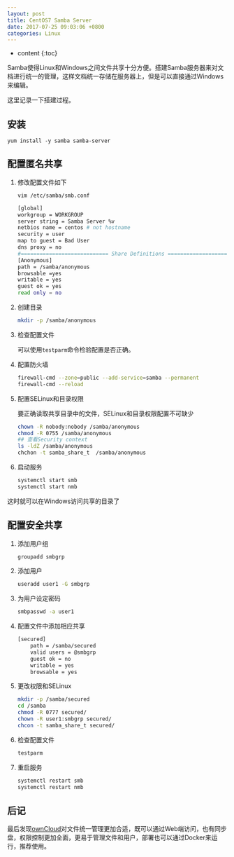 ```yaml
---
layout: post
title: CentOS7 Samba Server
date: 2017-07-25 09:03:06 +0800
categories: Linux
---
```


* content
{:toc}

Samba使得Linux和Windows之间文件共享十分方便。搭建Samba服务器来对文档进行统一的管理，这样文档统一存储在服务器上，但是可以直接通过Windows来编辑。

这里记录一下搭建过程。




## 安装

```shell
yum install -y samba samba-server
```

## 配置匿名共享

1. 修改配置文件如下

    ```bash
    vim /etc/samba/smb.conf
    ```

    ```bash
    [global]
    workgroup = WORKGROUP
    server string = Samba Server %v
    netbios name = centos # not hostname
    security = user
    map to guest = Bad User
    dns proxy = no
    #============================ Share Definitions ============================== 
    [Anonymous]
    path = /samba/anonymous
    browsable =yes
    writable = yes
    guest ok = yes
    read only = no
    ```

1. 创建目录

    ```bash
    mkdir -p /samba/anonymous
    ```

1. 检查配置文件

    可以使用`testparm`命令检验配置是否正确。

1. 配置防火墙

    ```bash
    firewall-cmd --zone=public --add-service=samba --permanent
    firewall-cmd --reload
    ```

1. 配置SELinux和目录权限

    要正确读取共享目录中的文件，SELinux和目录权限配置不可缺少

    ```bash
    chown -R nobody:nobody /samba/anonymous
    chmod -R 0755 /samba/anonymous
    ## 查看Security context
    ls -ldZ /samba/anonymous
    chchon -t samba_share_t  /samba/anonymous
    ```

1. 启动服务

    ```bash
    systemctl start smb
    systemctl start nmb
    ```

这时就可以在Windows访问共享的目录了

## 配置安全共享

1. 添加用户组

    ```bash
    groupadd smbgrp
    ```

1. 添加用户

    ```bash
    useradd user1 -G smbgrp
    ```

1. 为用户设定密码

    ```bash
    smbpasswd -a user1
    ```

1. 配置文件中添加相应共享

    ```bash
    [secured]
        path = /samba/secured
        valid users = @smbgrp
        guest ok = no
        writable = yes
        browsable = yes
    ```

1. 更改权限和SELinux

    ```bash
    mkdir -p /samba/secured
    cd /samba
    chmod -R 0777 secured/
    chown -R user1:smbgrp secured/
    chcon -t samba_share_t secured/
    ```

1. 检查配置文件

    ```bash
    testparm
    ```

1. 重启服务

    ```bash
    systemctl restart smb
    systemctl restart nmb
    ```

## 后记

最后发现[ownCloud](https://owncloud.org/)对文件统一管理更加合适，既可以通过Web端访问，也有同步盘，权限控制更加全面，更易于管理文件和用户，部署也可以通过Docker来运行，推荐使用。